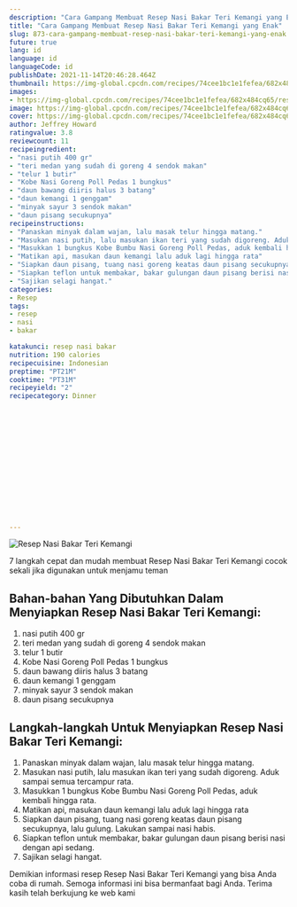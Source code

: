 ```yaml
---
description: "Cara Gampang Membuat Resep Nasi Bakar Teri Kemangi yang Enak"
title: "Cara Gampang Membuat Resep Nasi Bakar Teri Kemangi yang Enak"
slug: 873-cara-gampang-membuat-resep-nasi-bakar-teri-kemangi-yang-enak
future: true
lang: id
language: id
languageCode: id
publishDate: 2021-11-14T20:46:28.464Z 
thumbnail: https://img-global.cpcdn.com/recipes/74cee1bc1e1fefea/682x484cq65/resep-nasi-bakar-teri-kemangi-foto-resep-utama.webp
images:
- https://img-global.cpcdn.com/recipes/74cee1bc1e1fefea/682x484cq65/resep-nasi-bakar-teri-kemangi-foto-resep-utama.webp
image: https://img-global.cpcdn.com/recipes/74cee1bc1e1fefea/682x484cq65/resep-nasi-bakar-teri-kemangi-foto-resep-utama.webp
cover: https://img-global.cpcdn.com/recipes/74cee1bc1e1fefea/682x484cq65/resep-nasi-bakar-teri-kemangi-foto-resep-utama.webp
author: Jeffrey Howard
ratingvalue: 3.8
reviewcount: 11
recipeingredient:
- "nasi putih 400 gr"
- "teri medan yang sudah di goreng 4 sendok makan"
- "telur 1 butir"
- "Kobe Nasi Goreng Poll Pedas 1 bungkus"
- "daun bawang diiris halus 3 batang"
- "daun kemangi 1 genggam"
- "minyak sayur 3 sendok makan"
- "daun pisang secukupnya"
recipeinstructions:
- "Panaskan minyak dalam wajan, lalu masak telur hingga matang."
- "Masukan nasi putih, lalu masukan ikan teri yang sudah digoreng. Aduk sampai semua tercampur rata."
- "Masukkan 1 bungkus Kobe Bumbu Nasi Goreng Poll Pedas, aduk kembali hingga rata."
- "Matikan api, masukan daun kemangi lalu aduk lagi hingga rata"
- "Siapkan daun pisang, tuang nasi goreng keatas daun pisang secukupnya, lalu gulung. Lakukan sampai nasi habis."
- "Siapkan teflon untuk membakar, bakar gulungan daun pisang berisi nasi dengan api sedang."
- "Sajikan selagi hangat."
categories:
- Resep
tags:
- resep
- nasi
- bakar

katakunci: resep nasi bakar 
nutrition: 190 calories
recipecuisine: Indonesian
preptime: "PT21M"
cooktime: "PT31M"
recipeyield: "2"
recipecategory: Dinner


     
    
    
    
    
    
    
    
    
    
    
      
    
---
```



![Resep Nasi Bakar Teri Kemangi](https://img-global.cpcdn.com/recipes/74cee1bc1e1fefea/682x484cq65/resep-nasi-bakar-teri-kemangi-foto-resep-utama.webp)

7 langkah cepat dan mudah membuat  Resep Nasi Bakar Teri Kemangi cocok sekali jika digunakan untuk menjamu teman

<!--inarticleads1-->

## Bahan-bahan Yang Dibutuhkan Dalam Menyiapkan Resep Nasi Bakar Teri Kemangi:

1. nasi putih 400 gr
1. teri medan yang sudah di goreng 4 sendok makan
1. telur 1 butir
1. Kobe Nasi Goreng Poll Pedas 1 bungkus
1. daun bawang diiris halus 3 batang
1. daun kemangi 1 genggam
1. minyak sayur 3 sendok makan
1. daun pisang secukupnya



<!--inarticleads2-->

## Langkah-langkah Untuk Menyiapkan Resep Nasi Bakar Teri Kemangi:

1. Panaskan minyak dalam wajan, lalu masak telur hingga matang.
1. Masukan nasi putih, lalu masukan ikan teri yang sudah digoreng. Aduk sampai semua tercampur rata.
1. Masukkan 1 bungkus Kobe Bumbu Nasi Goreng Poll Pedas, aduk kembali hingga rata.
1. Matikan api, masukan daun kemangi lalu aduk lagi hingga rata
1. Siapkan daun pisang, tuang nasi goreng keatas daun pisang secukupnya, lalu gulung. Lakukan sampai nasi habis.
1. Siapkan teflon untuk membakar, bakar gulungan daun pisang berisi nasi dengan api sedang.
1. Sajikan selagi hangat.




Demikian informasi  resep Resep Nasi Bakar Teri Kemangi   yang bisa Anda coba di rumah. Semoga informasi ini bisa bermanfaat bagi Anda. Terima kasih telah berkujung ke web kami

